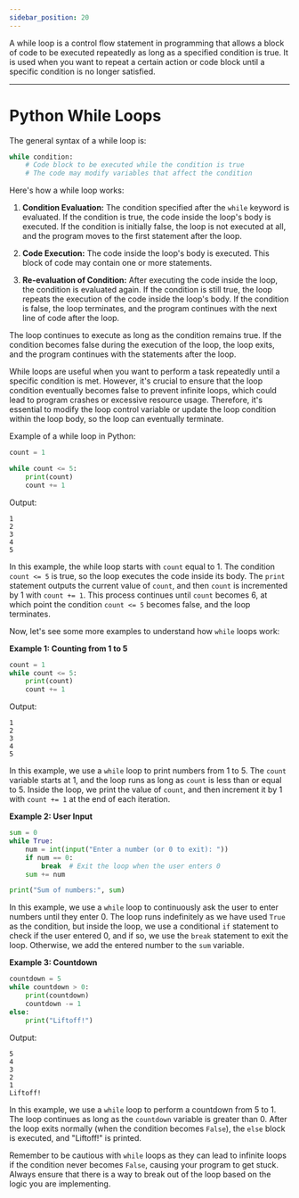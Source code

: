 ```yaml
---
sidebar_position: 20
---
```


A while loop is a control flow statement in programming that allows a block of code to be executed repeatedly as long as a specified condition is true. It is used when you want to repeat a certain action or code block until a specific condition is no longer satisfied.

---
# Python While Loops

The general syntax of a while loop is:

```python
while condition:
    # Code block to be executed while the condition is true
    # The code may modify variables that affect the condition
```

Here's how a while loop works:

1. **Condition Evaluation:** The condition specified after the `while` keyword is evaluated. If the condition is true, the code inside the loop's body is executed. If the condition is initially false, the loop is not executed at all, and the program moves to the first statement after the loop.

2. **Code Execution:** The code inside the loop's body is executed. This block of code may contain one or more statements.

3. **Re-evaluation of Condition:** After executing the code inside the loop, the condition is evaluated again. If the condition is still true, the loop repeats the execution of the code inside the loop's body. If the condition is false, the loop terminates, and the program continues with the next line of code after the loop.

The loop continues to execute as long as the condition remains true. If the condition becomes false during the execution of the loop, the loop exits, and the program continues with the statements after the loop.

While loops are useful when you want to perform a task repeatedly until a specific condition is met. However, it's crucial to ensure that the loop condition eventually becomes false to prevent infinite loops, which could lead to program crashes or excessive resource usage. Therefore, it's essential to modify the loop control variable or update the loop condition within the loop body, so the loop can eventually terminate.

Example of a while loop in Python:

```python
count = 1

while count <= 5:
    print(count)
    count += 1
```

Output:
```
1
2
3
4
5
```

In this example, the while loop starts with `count` equal to 1. The condition `count <= 5` is true, so the loop executes the code inside its body. The `print` statement outputs the current value of `count`, and then `count` is incremented by 1 with `count += 1`. This process continues until `count` becomes 6, at which point the condition `count <= 5` becomes false, and the loop terminates.

Now, let's see some more examples to understand how `while` loops work:

**Example 1: Counting from 1 to 5**

```python
count = 1
while count <= 5:
    print(count)
    count += 1
```

Output:
```
1
2
3
4
5
```

In this example, we use a `while` loop to print numbers from 1 to 5. The `count` variable starts at 1, and the loop runs as long as `count` is less than or equal to 5. Inside the loop, we print the value of `count`, and then increment it by 1 with `count += 1` at the end of each iteration.

**Example 2: User Input**

```python
sum = 0
while True:
    num = int(input("Enter a number (or 0 to exit): "))
    if num == 0:
        break  # Exit the loop when the user enters 0
    sum += num

print("Sum of numbers:", sum)
```

In this example, we use a `while` loop to continuously ask the user to enter numbers until they enter 0. The loop runs indefinitely as we have used `True` as the condition, but inside the loop, we use a conditional `if` statement to check if the user entered 0, and if so, we use the `break` statement to exit the loop. Otherwise, we add the entered number to the `sum` variable.

**Example 3: Countdown**

```python
countdown = 5
while countdown > 0:
    print(countdown)
    countdown -= 1
else:
    print("Liftoff!")
```

Output:
```
5
4
3
2
1
Liftoff!
```

In this example, we use a `while` loop to perform a countdown from 5 to 1. The loop continues as long as the `countdown` variable is greater than 0. After the loop exits normally (when the condition becomes `False`), the `else` block is executed, and "Liftoff!" is printed.

Remember to be cautious with `while` loops as they can lead to infinite loops if the condition never becomes `False`, causing your program to get stuck. Always ensure that there is a way to break out of the loop based on the logic you are implementing.